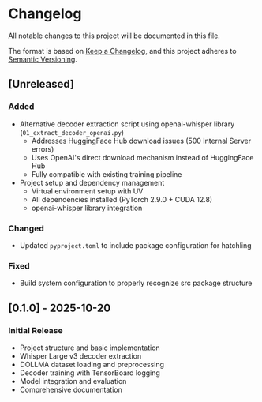 # Changelog

All notable changes to this project will be documented in this file.

The format is based on [Keep a Changelog](https://keepachangelog.com/en/1.0.0/),
and this project adheres to [Semantic Versioning](https://semver.org/spec/v2.0.0.html).

## [Unreleased]

### Added
- Alternative decoder extraction script using openai-whisper library (`01_extract_decoder_openai.py`)
  - Addresses HuggingFace Hub download issues (500 Internal Server errors)
  - Uses OpenAI's direct download mechanism instead of HuggingFace Hub
  - Fully compatible with existing training pipeline
- Project setup and dependency management
  - Virtual environment setup with UV
  - All dependencies installed (PyTorch 2.9.0 + CUDA 12.8)
  - openai-whisper library integration

### Changed
- Updated `pyproject.toml` to include package configuration for hatchling

### Fixed
- Build system configuration to properly recognize src package structure

## [0.1.0] - 2025-10-20

### Initial Release
- Project structure and basic implementation
- Whisper Large v3 decoder extraction
- DOLLMA dataset loading and preprocessing
- Decoder training with TensorBoard logging
- Model integration and evaluation
- Comprehensive documentation

